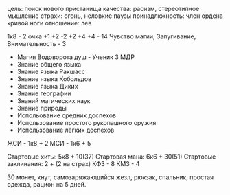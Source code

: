 цель: поиск нового пристанища
качества: расизм, стереотипное мышление 
страхи: огонь, неловкие паузы 
принадлкжность: член ордена кривой ноги 
отношение: лев 

1к8 - 2 очка
+1 +2 -2 +2 +4 +4 - 14
Чувство магии, Запугивание, Внимательность - 3

- Магия Водоворота душ - Ученик
3 МДР
- Знание общего языка 
- Знание языка Ракшасс
- Знание языка Кобольдов 
- Знание языка Диких
- Знание географии
- Знаний магических наук 
- Знание природы
- Испольование средних доспехов
- Использование простого рукопашного оружия
- Использование лёгких доспехов

ЖСИ - 1к8 + 2
МСИ - 1к6 + 5

Стартовые хиты: 5к8 + 10(37)
Стартовая мана: 6к6 + 30(51)
Стартовые заклинания: 2 + (2 на страх)
КФЗ - 8
КМЗ - 4

30 монет, кнут, самозаряжающийся жезл, рюкзак, спальник, простая одежда, рацион на 5 дней.



